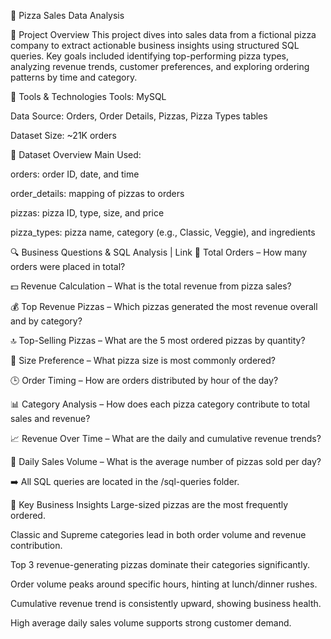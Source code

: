 🍕 Pizza Sales Data Analysis

📌 Project Overview
This project dives into sales data from a fictional pizza company to extract actionable business insights using structured SQL queries.
Key goals included identifying top-performing pizza types, analyzing revenue trends, customer preferences, and exploring ordering patterns by time and category.

🧰 Tools & Technologies
Tools: MySQL

Data Source: Orders, Order Details, Pizzas, Pizza Types tables

Dataset Size: ~21K orders

📁 Dataset Overview
Main Used:

orders: order ID, date, and time

order_details: mapping of pizzas to orders

pizzas: pizza ID, type, size, and price

pizza_types: pizza name, category (e.g., Classic, Veggie), and ingredients

🔍 Business Questions & SQL Analysis | Link
🧾 Total Orders – How many orders were placed in total?

💵 Revenue Calculation – What is the total revenue from pizza sales?

💰 Top Revenue Pizzas – Which pizzas generated the most revenue overall and by category?

🔝 Top-Selling Pizzas – What are the 5 most ordered pizzas by quantity?

📏 Size Preference – What pizza size is most commonly ordered?

🕒 Order Timing – How are orders distributed by hour of the day?

📊 Category Analysis – How does each pizza category contribute to total sales and revenue?

📈 Revenue Over Time – What are the daily and cumulative revenue trends?

📅 Daily Sales Volume – What is the average number of pizzas sold per day?

➡️ All SQL queries are located in the /sql-queries folder.

📌 Key Business Insights
Large-sized pizzas are the most frequently ordered.

Classic and Supreme categories lead in both order volume and revenue contribution.

Top 3 revenue-generating pizzas dominate their categories significantly.

Order volume peaks around specific hours, hinting at lunch/dinner rushes.

Cumulative revenue trend is consistently upward, showing business health.

High average daily sales volume supports strong customer demand.
